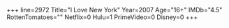 +++
line=2972
Title="I Love New York"
Year=2007
Age="16+"
IMDb="4.5"
RottenTomatoes=""
Netflix=0
Hulu=1
PrimeVideo=0
Disney=0
+++


